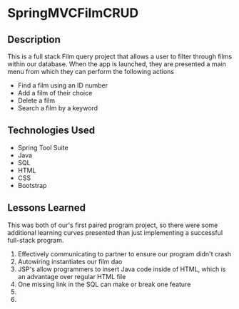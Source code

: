 <h1>SpringMVCFilmCRUD</h1>


<h2>Description </h2>
This is a full stack Film query project that allows a user to filter through films within our database. When the app is launched, they are presented a main menu from which they can perform the following actions

<ul>
<li>Find a film using an ID number</li>
<li>Add a film of their choice</li>
<li>Delete a film</li>
<li>Search a film by a keyword</li>
</ul>

<h2>Technologies Used</h2>

<ul>
<li>Spring Tool Suite</li>
<li>Java</li>
<li>SQL</li>
<li>HTML</li>
<li>CSS</li>
<li>Bootstrap</li>
</ul>

<h2>Lessons Learned</h2>
This was both of our's first paired program project, so there were some additional learning curves presented than just implementing a successful full-stack program.  

<ol>
<li>Effectively communicating to partner to ensure our program didn't crash</li>
<li>Autowiring instantiates our film dao</li>
<li>JSP's allow programmers to insert Java code inside of HTML, which is an advantage over regular HTML file</li>
<li>One missing link in the SQL can make or break one feature</li>
<li>   </li>
<li>   </li>
</ol>